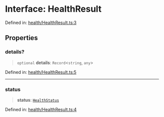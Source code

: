 # Interface: HealthResult

Defined in: [health/HealthResult.ts:3](https://github.com/actuatorjs/actuatorjs/blob/811cc816821da2ac29627c8cd714b1bee6f2409b/src/health/HealthResult.ts#L3)

## Properties

### details?

> `optional` **details**: `Record`\<`string`, `any`\>

Defined in: [health/HealthResult.ts:5](https://github.com/actuatorjs/actuatorjs/blob/811cc816821da2ac29627c8cd714b1bee6f2409b/src/health/HealthResult.ts#L5)

***

### status

> **status**: [`HealthStatus`](../type-aliases/HealthStatus.md)

Defined in: [health/HealthResult.ts:4](https://github.com/actuatorjs/actuatorjs/blob/811cc816821da2ac29627c8cd714b1bee6f2409b/src/health/HealthResult.ts#L4)
